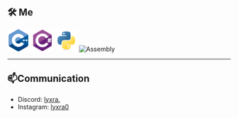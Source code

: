 ## 🛠️ Me

<p>
  <img src="https://raw.githubusercontent.com/devicons/devicon/master/icons/cplusplus/cplusplus-original.svg" alt="C++" width="50" height="50"/>
  <img src="https://raw.githubusercontent.com/devicons/devicon/master/icons/csharp/csharp-original.svg" alt="C#" width="50" />
  <img src="https://raw.githubusercontent.com/devicons/devicon/master/icons/python/python-original.svg" alt="Python" width="50" height="50"/>
  <img src="https://user-images.githubusercontent.com/103866722/177873824-ac727cae-29d5-406d-87de-93bb2bf21f02.png" alt="Assembly" width="50" height="50"/>
</p>

---

## 📫Communication
- Discord: [lyxra.](https://discord.com/users/1057714166737162361)
- Instagram: [lyxra0](https://www.instagram.com/lyxra0)

